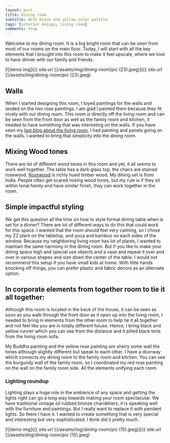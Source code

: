 ```yaml
---
layout: post
title: Dining room
subtitle: With black and yellow color palette
tags: [interior design, living room]
comments: true
---
```


Welcome to my dining room. It is a big bright room that can be seen from most of our rooms on the main floor. Today, I will start with all the key elements that I brought into this room to make it feel upscale, where we love to have dinner with our family and friends. 

[![demo img]({{ site.url }}/assets/img/dining-room/pic (23).jpeg)]({{ site.url }}/assets/img/dining-room/pic (23).jpeg)

## Walls

When I started designing this room, I toyed paintings for the walls and landed on the two rose paintings. I am glad I painted them because they fit nicely with our dining room. This room is directly off the living room and can be seen from the front door as well as the family room and kitchen, it needed to have something that was interesting on the walls. If you have seen my [last blog about the living room](../2020-08-20-Living-Room), I had painting and panels going on the walls. I wanted to bring that simplicity into the dining room.

## Mixing Wood tones

There are lot of different wood tones in this room and yet, it all seems to work well together. The table has a dark glass top, the chairs are stained rosewood. [Rosewood](https://en.wikipedia.org/wiki/Rosewood) is richly hued timber wood. My dining set is from India. People often get scared mixing wood tones, but my rule is if they sit within tonal family and have similar finish, they can work together in the room.

## Simple impactful styling

We get this question all the time on how to style formal dining table when is set for a dinner? There are lot of different ways to do this that could work for this space. I wanted that the room should feel very calming, so I chose my ZZ plant on the tabletop, and yuca and bamboo on each sides of the window. Because my neighboring living room has lot of plants, I wanted to maintain the same harmony in the dining room. But if you like to make your dining space high and special use objects and a vase and repeat it over and over in various shapes and size down the center of the table. I would not recommend this setup if you have small kids at home. With little hands knocking off things, you can prefer plastic and fabric decors as an alternate option.

## In corporate elements from together room to tie it all together:

Although this room is located in the back of the house, it can be seen as soon as you walk through the front door as it open up into the living room, I needed to bring in elements from the other room to help tie it all together and not feel like you are in totally different house. Hence, I bring black and yellow runner which you can see from the distance and it pilled black tone from the living room sofa. 

My Buddha painting and the yellow rose painting are sheiry some wall the tones although slightly different but speak to each other. I have a doorway which connects my dining room to the family room and kitchen. You can see the burgundy wall of the family room, so I coordinated my red rose painting on the wall on the family room side. All the elements unifying each room.

### Lighting roundup

Lighting plays a huge role in the ambience of any space and getting the lights right can go a long way towards making your room spectacular. We have traditional vintage oil rubbed bronze chandeliers, it is speaking well with the furniture and paintings. But I really want to replace it with pendent lights. So there I have it. I wanted to create something that is very special and interesting but very sophisticated. I think did it pretty much.

[![demo img]({{ site.url }}/assets/img/dining-room/pic (15).jpeg)]({{ site.url }}/assets/img/dining-room/pic (15).jpeg)